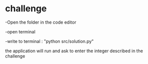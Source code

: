 # challenge



-Open the folder in the code editor

-open terminal

-write to terminal : "python src/solution.py"



the application will run and ask to enter the integer described in the challenge
